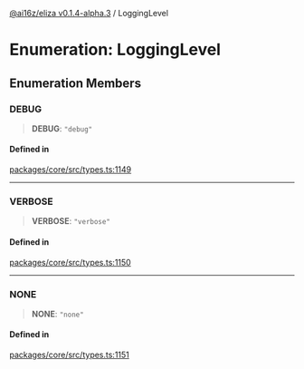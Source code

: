 [@ai16z/eliza v0.1.4-alpha.3](../index.md) / LoggingLevel

# Enumeration: LoggingLevel

## Enumeration Members

### DEBUG

> **DEBUG**: `"debug"`

#### Defined in

[packages/core/src/types.ts:1149](https://github.com/ceasar28/starkBuddy/blob/main/starkBuddy_Agent1/packages/core/src/types.ts#L1149)

***

### VERBOSE

> **VERBOSE**: `"verbose"`

#### Defined in

[packages/core/src/types.ts:1150](https://github.com/ceasar28/starkBuddy/blob/main/starkBuddy_Agent1/packages/core/src/types.ts#L1150)

***

### NONE

> **NONE**: `"none"`

#### Defined in

[packages/core/src/types.ts:1151](https://github.com/ceasar28/starkBuddy/blob/main/starkBuddy_Agent1/packages/core/src/types.ts#L1151)
